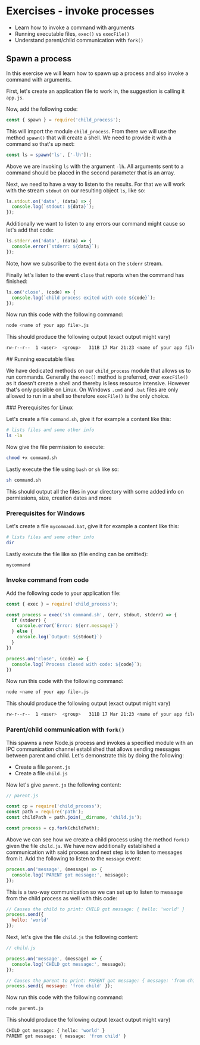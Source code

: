 # Exercises - invoke processes

- Learn how to invoke a command with arguments
- Running executable files, `exec()` vs `execFile()`
- Understand parent/child communication with `fork()`

## Spawn a process

In this exercise we will learn how to spawn up a process and also invoke a command with arguments.

First, let's create an application file to work in, the suggestion is calling it `app.js`.

Now, add the following code:

```javascript
const { spawn } = require('child_process');
```

This will import the module `child_process`. From there we will use the method `spawn()` that will create a shell. We need to provide it with a command so that's up next:

```javascript
const ls = spawn('ls', ['-lh']);
```

Above we are invoking `ls` with the argument `-lh`. All arguments sent to a command should be placed in the second parameter that is an array.

Next, we need to have a way to listen to the results. For that we will work with the stream `stdout` on our resulting object `ls`, like so:

```javascript
ls.stdout.on('data', (data) => {
  console.log(`stdout: ${data}`);
});
```

Additionally we want to listen to any errors our command might cause so let's add that code:

```javascript
ls.stderr.on('data', (data) => {
  console.error(`stderr: ${data}`);
});
```

Note, how we subscribe to the event `data` on the `stderr` stream.

Finally let's listen to the event `close` that reports when the command has finished:

```javascript
ls.on('close', (code) => {
  console.log(`child process exited with code ${code}`);
});
```

Now run this code with the following command:

```bash
node <name of your app file>.js
```

This should produce the following output (exact output might vary)

```bash
rw-r--r--  1 <user>  <group>   311B 17 Mar 21:23 <name of your app file>.js
```

## Running executable files

We have dedicated methods on our `child_process` module that allows us to run commands. Generally the `exec()` method is preferred, over `execFile()` as it doesn't create a shell and thereby is less resource intensive. However that's only possible on Linux. On Windows `.cmd` and `.bat` files are only allowed to run in a shell so therefore `execFile()` is the only choice.

### Prerequisites for Linux

Let's create a file `command.sh`, give it for example a content like this:

```bash
# lists files and some other info
ls -la
```

Now give the file permission to execute:

```bash
chmod +x command.sh
```

Lastly execute the file using `bash` or `sh` like so:

```bash
sh command.sh
```

This should output all the files in your directory with some added info on permissions, size, creation dates and more

### Prerequisites for Windows

Let's create a file `mycommand.bat`, give it for example a content like this:

```bash
# lists files and some other info
dir
```

Lastly execute the file like so (file ending can be omitted):

```bash
mycommand
```

### Invoke command from code

Add the following code to your application file:

```javascript
const { exec } = require('child_process');

const process = exec('sh command.sh', (err, stdout, stderr) => {
  if (stderr) {
    console.error(`Error: ${err.message}`)
  } else {
    console.log(`Output: ${stdout}`)
  }
})

process.on('close', (code) => {
  console.log(`Process closed with code: ${code}`);
})
```

Now run this code with the following command:

```bash
node <name of your app file>.js
```

This should produce the following output (exact output might vary)

```bash
rw-r--r--  1 <user>  <group>   311B 17 Mar 21:23 <name of your app file>.js
```

### Parent/child communication with `fork()`

This spawns a new Node.js process and invokes a specified module with an IPC communication channel established that allows sending messages between parent and child. Let's demonstrate this by doing the following:

- Create a file `parent.js`
- Create a file `child.js`

Now let's give `parent.js` the following content:

```javascript
// parent.js

const cp = require('child_process');
const path = require('path');
const childPath = path.join(__dirname, 'child.js');

const process = cp.fork(childPath);

```

Above we can see how we create a child process using the method `fork()` given the file `child.js`. We have now additionally established a communication with said process and next step is to listen to messages from it. Add the following to listen to the `message` event:

```javascript
process.on('message', (message) => {
  console.log('PARENT got message:', message);
});
```

This is a two-way communication so we can set up to listen to message from the child process as well with this code:

```javascript
// Causes the child to print: CHILD got message: { hello: 'world' }
process.send({
  hello: 'world'
});
```

Next, let's give the file `child.js` the following content:

```javascript
// child.js

process.on('message', (message) => {
  console.log('CHILD got message:', message);
});

// Causes the parent to print: PARENT got message: { message: 'from child' }
process.send({ message: 'from child' });
```

Now run this code with the following command:

```bash
node parent.js
```

This should produce the following output (exact output might vary)

```bash
CHILD got message: { hello: 'world' }
PARENT got message: { message: 'from child' }
```
